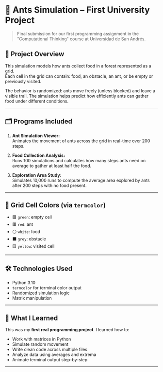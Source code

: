 # 🐜 Ants Simulation – First University Project

> Final submission for our first programming assignment in the "Computational Thinking" course at Universidad de San Andrés.

## 🧠 Project Overview

This simulation models how ants collect food in a forest represented as a grid.  
Each cell in the grid can contain: food, an obstacle, an ant, or be empty or previously visited.

The behavior is randomized: ants move freely (unless blocked) and leave a visible trail. The simulation helps predict how efficiently ants can gather food under different conditions.

---

## 🗂️ Programs Included

1. **Ant Simulation Viewer:**  
   Animates the movement of ants across the grid in real-time over 200 steps.

2. **Food Collection Analysis:**  
   Runs 100 simulations and calculates how many steps ants need on average to gather at least half the food.

3. **Exploration Area Study:**  
   Simulates 10,000 runs to compute the average area explored by ants after 200 steps with no food present.

---

## 🎨 Grid Cell Colors (via `termcolor`)

- 🟩 `green`: empty cell  
- 🟥 `red`: ant  
- ⚪️ `white`: food  
- ⬛ `grey`: obstacle  
- 🟨 `yellow`: visited cell  

---

## 🛠️ Technologies Used

- Python 3.10  
- `termcolor` for terminal color output  
- Randomized simulation logic  
- Matrix manipulation

---

## 🧪 What I Learned

This was my **first real programming project**. I learned how to:
- Work with matrices in Python
- Simulate random movement
- Write clean code across multiple files
- Analyze data using averages and extrema
- Animate terminal output step-by-step

---
